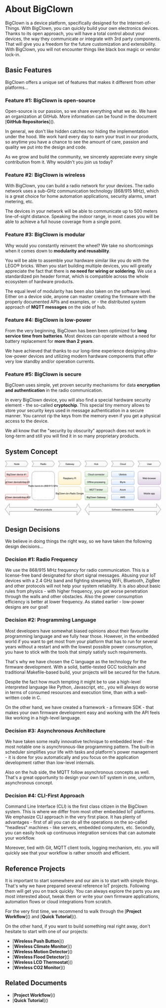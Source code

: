 # About BigClown

BigClown is a device platform, specifically designed for the Internet-of-Things. With BigClown, you can quickly build your own electronics devices. Thanks to its open approach, you will have a total control about your devices, the way they communicate or integrate with 3rd party components. That will give you a freedom for the future customization and extensibility. With BigClown, you will not encounter things like black box magic or vendor lock-in.

## Basic Features

BigClown offers a unique set of features that makes it different from other platforms...

### Feature \#1: BigClown is open-source

Open-source is our passion, so we share everything what we do. We have an organization at GitHub. More information can be found in the document \[**GitHub Repositories**\]\(\).

In general, we don't like hidden catches nor hiding the implementation under the hood. We work hard every day to earn your trust in our products, so anytime you have a chance to see the amount of care, passion and quality we put into the design and code.

As we grow and build the community, we sincerely appreciate every single contribution from it. Why wouldn't you join us today?

### Feature \#2: BigClown is wireless

With BigClown, you can build a radio network for your devices. The radio network uses a sub-GHz communication technology \(868/915 MHz\), which is a great choice for home automation applications, security alarms, smart metering, etc.

The devices in your network will be able to communicate up to 500 meters line-of-sight distance. Speaking the indoor range, in most cases you will be able to achieve a full house coverage from a single point.

### Feature \#3: BigClown is modular

Why would you constantly reinvent the wheel? We take no shortcomings when it comes down to **modularity and reusability**.

You will be able to assemble your hardware similar like you do with the LEGO® bricks. When you start building multiple devices, you will greatly appreciate the fact that there is **no need for wiring or soldering**. We use a standardized pin header format, which is compatible across the whole ecosystem of hardware products.

The equal level of modularity has been also taken on the software level. Either on a device side, anyone can master creating the firmware with the properly documented APIs and examples, or - the distributed system approach of **MQTT messages** on the side of hub.

### Feature \#4: BigClown is low-power

From the very beginning, BigClown has been been optimized for **long service time from batteries**. Most devices can operate without a need for battery replacement for **more than 2 years**.

We have achieved that thanks to our long-time experience designing ultra-low-power devices and utilizing modern hardware components that offer very low standby and/or operation currents.

### Feature \#5: BigClown is secure

BigClown uses simple, yet proven security mechanisms for data **encryption and authentication** in the radio communication.

In every BigClown device, you will also find a special hardware security element - the so-called **cryptochip**. This special tiny memory allows to store your security keys used in message authentication in a secure manner. You cannot rip the keys from the memory even if you get a physical access to the device.

We all know that the "security by obscurity" approach does not work in long-term and still you will find it in so many proprietary products.

## System Concept

![](../.gitbook/assets/_basics_about-bigclown_system-concept.svg)

## Design Decisions

We believe in doing things the right way, so we have taken the following design decisions...

### Decision \#1: Radio Frequency

We use the 868/915 MHz frequency for radio communication. This is a license-free band designated for short signal messages. Abusing your IoT devices with a 2.4 GHz band and fighting streaming WiFi, Bluetooth, ZigBee and other protocols will not help your system reliability. It is also about basic rules from physics - with higher frequency, you get worse penetration through the walls and other obstacles. Also the power consumption efficiency is better at lower frequency. As stated earlier - low-power designs are our goal!

### Decision \#2: Programming Language

Most developers have somewhat biased opinions about their favourite programming language and we fully hear those. However, in the embedded world if you want to get most from your platform that has to run for several years without a restart and with the lowest possible power consumption, you have to stick with the tools that simply satisfy such requirements.

That's why we have chosen the C language as the technology for the firmware development. With a solid, battle-tested GCC toolchain and traditional Makefile-based build, your projects will be secured for the future.

Despite the fact how much tempting it might be to use a high-level interpreted language like Python, Javascript, etc., you will always do worse in terms of consumed resources and execution time, than with a well-written code in C.

On the other hand, we have created a framework - a firmware SDK - that makes your own firmware development easy and working with the API feels like working in a high-level language.

### Decision \#3: Asynchronous Architecture

We have taken some really innovative technique to embedded level - the most notable one is asynchronous-like programming pattern. The built-in scheduler simplifies your life with tasks and platform's power management - it is done for you automatically and you focus on the application development rather than low-level internals.

Also on the hub side, the MQTT follow asynchronous concepts as well. That's a great opportunity to design your own IoT system in one, uniform, asynchronous concept.

### Decision \#4: CLI-First Approach

Command Line Interface \(CLI\) is the first class citizen in the BigClown system. This is where we differ from most other embedded IoT platforms. We emphasize CLI approach in the very first place. It has plenty of advantages - first of all you can do all the operations on the so-called "headless" machines - like servers, embedded computers, etc. Secondly, you can easily hook up continuous integration services that can automate your workflow.

Moreover, tied with Git, MQTT client tools, logging mechanism, etc. you will quickly see that your workflow is rather smooth and efficient.

## Reference Projects

It is important to start somewhere and our aim is to start with simple things. That's why we have prepared several reference IoT projects. Following them will get you on track quickly. You can always explore the parts you are most interested about, tweak them or write your own firmware applications, automation flows or cloud integrations from scratch.

For the very first time, we recommend to walk through the \[**Project Workflow**\]\(\) and \[**Quick Tutorial**\]\(\).

On the other hand, if you want to build something real right away, don't hesitate to start with one of our projects:

* \[**Wireless Push Button**\]\(\)
* \[**Wireless Climate Monitor**\]\(\)
* \[**Wireless Motion Detector**\]\(\)
* \[**Wireless Flood Detector**\]\(\)
* \[**Wireless LCD Thermostat**\]\(\)
* \[**Wireless CO2 Monitor**\]\(\)

## Related Documents

* \[**Project Workflow**\]\(\)
* \[**Quick Tutorial**\]\(\)

